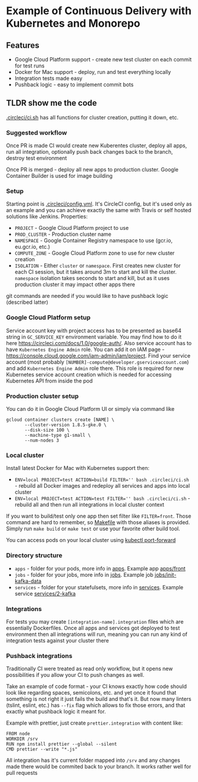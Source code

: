 # Example of Continuous Delivery with Kubernetes and Monorepo

## Features

- Google Cloud Platform support - create new test cluster on each commit for test runs
- Docker for Mac support - deploy, run and test everything locally
- Integration tests made easy
- Pushback logic - easy to implement commit bots

## TLDR show me the code

[.circleci/ci.sh](.circleci/ci.sh) has all functions for cluster creation, putting it down, etc.

### Suggested workflow

Once PR is made CI would create new Kuberentes cluster, deploy all apps, run all integration, optionally push back changes back to the branch, destroy test environment

Once PR is merged - deploy all new apps to production cluster. Google Container Builder is used for image building

### Setup

Starting point is [.circleci/config.yml](.circleci/config.yml). It's CircleCI config, but it's used only as an example and you can achieve exactly the same with Travis or self hosted solutions like Jenkins. Properties:

- `PROJECT` - Google Cloud Platform project to use
- `PROD_CLUSTER` - Production cluster name
- `NAMESPACE` - Google Container Registry namespace to use (gcr.io, eu.gcr.io, etc.)
- `COMPUTE_ZONE` - Google Cloud Platform zone to use for new cluster creation
- `ISOLATION` - Either `cluster` or `namespace`. First creates new cluster for each CI session, but it takes around 3m to start and kill the cluster. `namespace` isolation takes seconds to start and kill, but as it uses production cluster it may impact other apps there

git commands are needed if you would like to have pushback logic (described latter)

### Google Cloud Platform setup

Service account key with project access has to be presented as base64 string in `GC_SERVICE_KEY` environment variable. You may find how to do it here https://circleci.com/docs/1.0/google-auth/. Also service account has to have `Kubernetes Engine Admin` role. You can add it on IAM page - https://console.cloud.google.com/iam-admin/iam/project. Find your service account (most probably `[NUMBER]-compute@developer.gserviceaccount.com`) and add `Kubernetes Engine Admin` role there. This role is required for new Kubernetes service account creation which is needed for accessing Kubernetes API from inside the pod

### Production cluster setup

You can do it in Google Cloud Platform UI or simply via command like
```
gcloud container clusters create [NAME] \
       --cluster-version 1.8.5-gke.0 \
       --disk-size 100 \
       --machine-type g1-small \
       --num-nodes 3
```

### Local cluster

Install latest Docker for Mac with Kubernetes support then:
- `ENV=local PROJECT=test ACTION=build FILTER='' bash .circleci/ci.sh` - rebuild all Docker images and redeploy all services and apps into local cluster
- `ENV=local PROJECT=test ACTION=test FILTER='' bash .circleci/ci.sh` - rebuild all and then run all integrations in local cluster context

If you want to build/test only one app then set filter like `FILTER=front`. Those command are hard to remember, so [Makefile](Makefile) with those aliases is provided. Simply run `make build` or `make test` or use your favorite other build tool.

You can access pods on your local cluster using [kubectl port-forward](https://kubernetes.io/docs/tasks/access-application-cluster/port-forward-access-application-cluster/)

### Directory structure

- `apps` - folder for your pods, more info in [apps](apps). Example app [apps/front](apps/front)
- `jobs` - folder for your jobs, more info in [jobs](jobs). Example job [jobs/init-kafka-data](jobs/init-kafka-data)
- `services` - folder for your statefulsets, more info in [services](services). Example service [services/2-kafka](services/2-kafka)

### Integrations

For tests you may create `[integration-name].integration` files which are essentially Dockerfiles. Once all apps and services got deployed to test environment then all integrations will run, meaning you can run any kind of integration tests against your cluster there

### Pushback integrations

Traditionally CI were treated as read only workflow, but it opens new possibilities if you allow your CI to push changes as well.

Take an example of code format - your CI knows exactly how code should look like regarding spaces, semicolons, etc. and yet once it found that something is not right it just fails the build and that's it. But now many linters (tslint, eslint, etc.) has `--fix` flag which allows to fix those errors, and that exactly what pushback logic it meant for.

Example with prettier, just create `prettier.integration` with content like:
```
FROM node
WORKDIR /srv
RUN npm install prettier --global --silent
CMD prettier --write "*.js"
```
All integration has it's current folder mapped into `/srv` and any changes made there would be commited back to your branch. It works rather well for pull requests
